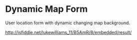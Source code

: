 Dynamic Map Form
================

User location form with dynamic changing map background.

http://jsfiddle.net/lukewilliams_11/B5AmR/8/embedded/result/
